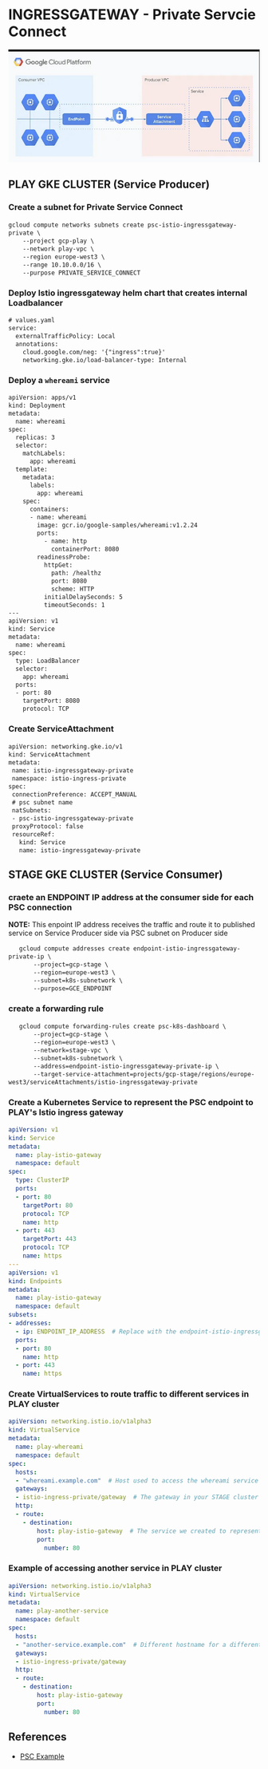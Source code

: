 # INGRESSGATEWAY - Private Servcie Connect

![Architecture](./images/PSC.png "Private Service Connect Architecture")


## PLAY GKE CLUSTER (Service Producer)
### Create a subnet for Private Service Connect 
```shell
gcloud compute networks subnets create psc-istio-ingressgateway-private \
    --project gcp-play \
    --network play-vpc \
    --region europe-west3 \
    --range 10.10.0.0/16 \
    --purpose PRIVATE_SERVICE_CONNECT
```
### Deploy Istio ingressgateway helm chart that creates internal Loadbalancer
```shell
# values.yaml
service:
  externalTrafficPolicy: Local
  annotations:
    cloud.google.com/neg: '{"ingress":true}'
    networking.gke.io/load-balancer-type: Internal
```

### Deploy a `whereami` service
```shell
apiVersion: apps/v1
kind: Deployment
metadata:
  name: whereami
spec:
  replicas: 3
  selector:
    matchLabels:
      app: whereami
  template:
    metadata:
      labels:
        app: whereami
    spec:
      containers:
      - name: whereami
        image: gcr.io/google-samples/whereami:v1.2.24
        ports:
          - name: http
            containerPort: 8080
        readinessProbe:
          httpGet:
            path: /healthz
            port: 8080
            scheme: HTTP
          initialDelaySeconds: 5
          timeoutSeconds: 1
---
apiVersion: v1
kind: Service
metadata:
  name: whereami
spec:
  type: LoadBalancer
  selector:
    app: whereami
  ports:
  - port: 80
    targetPort: 8080
    protocol: TCP
```

### Create ServiceAttachment
```shell
apiVersion: networking.gke.io/v1
kind: ServiceAttachment
metadata:
 name: istio-ingressgateway-private
 namespace: istio-ingress-private
spec:
 connectionPreference: ACCEPT_MANUAL
 # psc subnet name
 natSubnets:
 - psc-istio-ingressgateway-private
 proxyProtocol: false
 resourceRef:
   kind: Service
   name: istio-ingressgateway-private
```

## STAGE GKE CLUSTER (Service Consumer)
### craete an ENDPOINT IP address at the consumer side for each PSC connection
**NOTE:** This enpoint IP address receives the traffic and route it to published service on Service Producer side via PSC subnet on Producer side 
```shell
   gcloud compute addresses create endpoint-istio-ingressgateway-private-ip \
       --project=gcp-stage \
       --region=europe-west3 \
       --subnet=k8s-subnetwork \
       --purpose=GCE_ENDPOINT
```

### create a forwarding rule
```shell
   gcloud compute forwarding-rules create psc-k8s-dashboard \
       --project=gcp-stage \
       --region=europe-west3 \
       --network=stage-vpc \
       --subnet=k8s-subnetwork \
       --address=endpoint-istio-ingressgateway-private-ip \
       --target-service-attachment=projects/gcp-stage/regions/europe-west3/serviceAttachments/istio-ingressgateway-private
```

### Create a Kubernetes Service to represent the PSC endpoint to PLAY's Istio ingress gateway
```yaml
apiVersion: v1
kind: Service
metadata:
  name: play-istio-gateway
  namespace: default
spec:
  type: ClusterIP
  ports:
  - port: 80
    targetPort: 80
    protocol: TCP
    name: http
  - port: 443
    targetPort: 443
    protocol: TCP
    name: https
---
apiVersion: v1
kind: Endpoints
metadata:
  name: play-istio-gateway
  namespace: default
subsets:
- addresses:
  - ip: ENDPOINT_IP_ADDRESS  # Replace with the endpoint-istio-ingressgateway-private-ip value
  ports:
  - port: 80
    name: http
  - port: 443
    name: https
```

### Create VirtualServices to route traffic to different services in PLAY cluster
```yaml
apiVersion: networking.istio.io/v1alpha3
kind: VirtualService
metadata:
  name: play-whereami
  namespace: default
spec:
  hosts:
  - "whereami.example.com"  # Host used to access the whereami service
  gateways:
  - istio-ingress-private/gateway  # The gateway in your STAGE cluster
  http:
  - route:
    - destination:
        host: play-istio-gateway  # The service we created to represent the PSC endpoint
        port:
          number: 80
```

### Example of accessing another service in PLAY cluster
```yaml
apiVersion: networking.istio.io/v1alpha3
kind: VirtualService
metadata:
  name: play-another-service
  namespace: default
spec:
  hosts:
  - "another-service.example.com"  # Different hostname for a different service
  gateways:
  - istio-ingress-private/gateway
  http:
  - route:
    - destination:
        host: play-istio-gateway
        port:
          number: 80
```

## References
* [PSC Example](https://codelabs.developers.google.com/cloudnet-psc-ilb-gke#0)